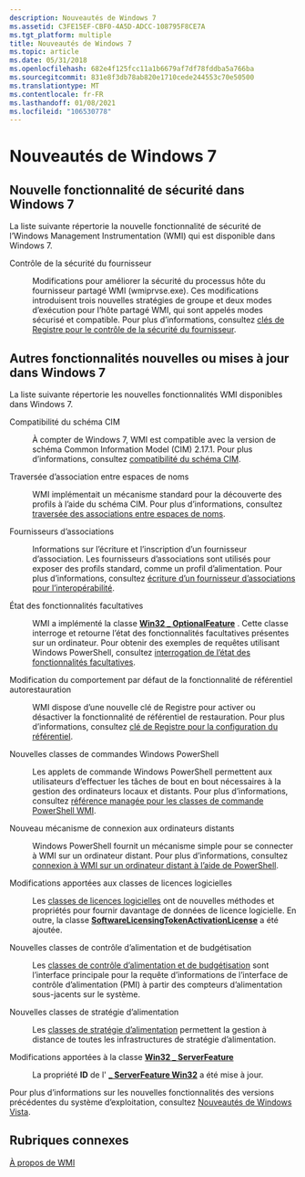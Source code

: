 ```yaml
---
description: Nouveautés de Windows 7
ms.assetid: C3FE15EF-CBF0-4A5D-ADCC-108795F8CE7A
ms.tgt_platform: multiple
title: Nouveautés de Windows 7
ms.topic: article
ms.date: 05/31/2018
ms.openlocfilehash: 682e4f125fcc11a1b6679af7df78fddba5a766ba
ms.sourcegitcommit: 831e8f3db78ab820e1710cede244553c70e50500
ms.translationtype: MT
ms.contentlocale: fr-FR
ms.lasthandoff: 01/08/2021
ms.locfileid: "106530778"
---
```

# <a name="whats-new-in-windows-7"></a>Nouveautés de Windows 7

## <a name="new-security-feature-in-windows-7"></a>Nouvelle fonctionnalité de sécurité dans Windows 7

La liste suivante répertorie la nouvelle fonctionnalité de sécurité de l’Windows Management Instrumentation (WMI) qui est disponible dans Windows 7.

<dl> <dt>

<span id="Controlling_provider_security"></span><span id="controlling_provider_security"></span><span id="CONTROLLING_PROVIDER_SECURITY"></span>Contrôle de la sécurité du fournisseur
</dt> <dd>

Modifications pour améliorer la sécurité du processus hôte du fournisseur partagé WMI (wmiprvse.exe). Ces modifications introduisent trois nouvelles stratégies de groupe et deux modes d’exécution pour l’hôte partagé WMI, qui sont appelés modes sécurisé et compatible. Pour plus d’informations, consultez [clés de Registre pour le contrôle de la sécurité du fournisseur](registry-keys-for-controlling-provider-security-.md).

</dd> </dl>

## <a name="other-new-or-updated-features-in-windows-7"></a>Autres fonctionnalités nouvelles ou mises à jour dans Windows 7

La liste suivante répertorie les nouvelles fonctionnalités WMI disponibles dans Windows 7.

<dl> <dt>

<span id="CIM_schema_compatibility"></span><span id="cim_schema_compatibility"></span><span id="CIM_SCHEMA_COMPATIBILITY"></span>Compatibilité du schéma CIM
</dt> <dd>

À compter de Windows 7, WMI est compatible avec la version de schéma Common Information Model (CIM) 2.17.1. Pour plus d’informations, consultez [compatibilité du schéma CIM](cim-schema-compatibility.md).

</dd> <dt>

<span id="Cross-namespace_association_traversal"></span><span id="cross-namespace_association_traversal"></span><span id="CROSS-NAMESPACE_ASSOCIATION_TRAVERSAL"></span>Traversée d’association entre espaces de noms
</dt> <dd>

WMI implémentait un mécanisme standard pour la découverte des profils à l’aide du schéma CIM. Pour plus d’informations, consultez [traversée des associations entre espaces de noms](cross-namespace-association-traversal.md).

</dd> <dt>

<span id="Association_providers"></span><span id="association_providers"></span><span id="ASSOCIATION_PROVIDERS"></span>Fournisseurs d’associations
</dt> <dd>

Informations sur l’écriture et l’inscription d’un fournisseur d’association. Les fournisseurs d’associations sont utilisés pour exposer des profils standard, comme un profil d’alimentation. Pour plus d’informations, consultez [écriture d’un fournisseur d’associations pour l’interopérabilité](writing-an-association-provider-for-interop.md).

</dd> <dt>

<span id="Optional_feature_status"></span><span id="optional_feature_status"></span><span id="OPTIONAL_FEATURE_STATUS"></span>État des fonctionnalités facultatives
</dt> <dd>

WMI a implémenté la classe [**Win32 \_ OptionalFeature**](/windows/desktop/CIMWin32Prov/win32-optionalfeature) . Cette classe interroge et retourne l’état des fonctionnalités facultatives présentes sur un ordinateur. Pour obtenir des exemples de requêtes utilisant Windows PowerShell, consultez [interrogation de l’état des fonctionnalités facultatives](querying-the-status-of-optional-features.md).

</dd> <dt>

<span id="Changing_the_default_behavior_for_the_AutoRestore_repository_feature"></span><span id="changing_the_default_behavior_for_the_autorestore_repository_feature"></span><span id="CHANGING_THE_DEFAULT_BEHAVIOR_FOR_THE_AUTORESTORE_REPOSITORY_FEATURE"></span>Modification du comportement par défaut de la fonctionnalité de référentiel autorestauration
</dt> <dd>

WMI dispose d’une nouvelle clé de Registre pour activer ou désactiver la fonctionnalité de référentiel de restauration. Pour plus d’informations, consultez [clé de Registre pour la configuration du référentiel](registry-key-for-repository-configuration.md).

</dd> <dt>

<span id="New__PowerShell_command_classes"></span><span id="new__powershell_command_classes"></span><span id="NEW__POWERSHELL_COMMAND_CLASSES"></span>Nouvelles classes de commandes Windows PowerShell
</dt> <dd>

Les applets de commande Windows PowerShell permettent aux utilisateurs d’effectuer les tâches de bout en bout nécessaires à la gestion des ordinateurs locaux et distants. Pour plus d’informations, consultez [référence managée pour les classes de commande PowerShell WMI](managed-reference-for-wmi-powershell-command-classes.md).

</dd> <dt>

<span id="New_mechanism_to_connect_to_remote_computers"></span><span id="new_mechanism_to_connect_to_remote_computers"></span><span id="NEW_MECHANISM_TO_CONNECT_TO_REMOTE_COMPUTERS"></span>Nouveau mécanisme de connexion aux ordinateurs distants
</dt> <dd>

Windows PowerShell fournit un mécanisme simple pour se connecter à WMI sur un ordinateur distant. Pour plus d’informations, consultez [connexion à WMI sur un ordinateur distant à l’aide de PowerShell](connecting-to-wmi-on-a-remote-computer-by-using-powershell.md).

</dd> <dt>

<span id="Changes_to_the_software_licensing_classes"></span><span id="changes_to_the_software_licensing_classes"></span><span id="CHANGES_TO_THE_SOFTWARE_LICENSING_CLASSES"></span>Modifications apportées aux classes de licences logicielles
</dt> <dd>

Les [classes de licences logicielles](/previous-versions/windows/desktop/sppwmi/software-license-provider-) ont de nouvelles méthodes et propriétés pour fournir davantage de données de licence logicielle. En outre, la classe [**SoftwareLicensingTokenActivationLicense**](/previous-versions/windows/desktop/sppwmi/softwarelicensingtokenactivationlicense) a été ajoutée.

</dd> <dt>

<span id="New_power_metering_and_budgeting_classes"></span><span id="new_power_metering_and_budgeting_classes"></span><span id="NEW_POWER_METERING_AND_BUDGETING_CLASSES"></span>Nouvelles classes de contrôle d’alimentation et de budgétisation
</dt> <dd>

Les [classes de contrôle d’alimentation et de budgétisation](/previous-versions/windows/desktop/powermeterprov/power-meter-provider-) sont l’interface principale pour la requête d’informations de l’interface de contrôle d’alimentation (PMI) à partir des compteurs d’alimentation sous-jacents sur le système.

</dd> <dt>

<span id="New_power_policy_classes"></span><span id="new_power_policy_classes"></span><span id="NEW_POWER_POLICY_CLASSES"></span>Nouvelles classes de stratégie d’alimentation
</dt> <dd>

Les [classes de stratégie d’alimentation](/previous-versions/windows/desktop/powerwmiprov/power-policy-provider-) permettent la gestion à distance de toutes les infrastructures de stratégie d’alimentation.

</dd> <dt>

<span id="Changes_to_the_Win32_ServerFeature_class"></span><span id="changes_to_the_win32_serverfeature_class"></span><span id="CHANGES_TO_THE_WIN32_SERVERFEATURE_CLASS"></span>Modifications apportées à la classe [**Win32 \_ ServerFeature**](win32-serverfeature.md)
</dt> <dd>

La propriété **ID** de l' [**\_ ServerFeature Win32**](win32-serverfeature.md) a été mise à jour.

</dd> </dl>

Pour plus d’informations sur les nouvelles fonctionnalités des versions précédentes du système d’exploitation, consultez [Nouveautés de Windows Vista](what-s-new-in-windows-vista.md).

## <a name="related-topics"></a>Rubriques connexes

<dl> <dt>

[À propos de WMI](about-wmi.md)
</dt> </dl>

 

 
